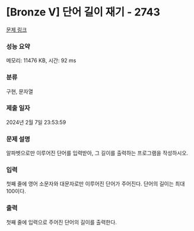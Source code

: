 # [Bronze V] 단어 길이 재기 - 2743 

[문제 링크](https://www.acmicpc.net/problem/2743) 

### 성능 요약

메모리: 11476 KB, 시간: 92 ms

### 분류

구현, 문자열

### 제출 일자

2024년 2월 7일 23:53:59

### 문제 설명

<p>알파벳으로만 이루어진 단어를 입력받아, 그 길이를 출력하는 프로그램을 작성하시오.</p>

### 입력 

 <p>첫째 줄에 영어 소문자와 대문자로만 이루어진 단어가 주어진다. 단어의 길이는 최대 100이다.</p>

### 출력 

 <p>첫째 줄에 입력으로 주어진 단어의 길이를 출력한다.</p>


